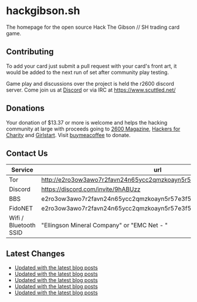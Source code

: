# hackgibson.sh
The homepage for the open source Hack The Gibson // SH trading card game.


## Contributing

To add your card just submit a pull request with your card's front art, it would be added to the next run of set after community play testing.

Game play and discussions over the project is held the r2600 discord server. Come join us at [Discord](https://discord.com/invite/9hABUzz) or via IRC at https://www.scuttled.net/


## Donations

Your donation of $13.37 or more is welcome and helps the hacking community at large with proceeds going to [2600 Magazine](https://2600.com/), [Hackers for Charity](https://hackersforcharity.org) and [Girlstart](https://girlstart.org).  Visit [buymeacoffee](https://www.buymeacoffee.com/hackgibson.sh) to donate.


## Contact Us

Service | url
-|-
Tor | http://e2ro3ow3awo7r2favn24n65ycc2qmzkoayn5r57e3f56nvjwdcgg32ad.onion
Discord | https://discord.com/invite/9hABUzz
BBS | e2ro3ow3awo7r2favn24n65ycc2qmzkoayn5r57e3f56nvjwdcgg32ad.onion:23
FidoNET | e2ro3ow3awo7r2favn24n65ycc2qmzkoayn5r57e3f56nvjwdcgg32ad.onion:24554
Wifi / Bluetooth SSID | "Ellingson Mineral Company" or "EMC Net - <fidonet address>"

## Latest Changes
<!-- BLOG-POST-LIST:START -->
- [Updated with the latest blog posts](https://github.com/DFW2600/hackgibson.sh/commit/f1f1b842bccbebd62331c4a9c867d6db4f99eeec)
- [Updated with the latest blog posts](https://github.com/DFW2600/hackgibson.sh/commit/a02ef1132f73312a44eff8b8cb3e67676ca39e33)
- [Updated with the latest blog posts](https://github.com/DFW2600/hackgibson.sh/commit/fff9e3d2e753466634f184156c167328b1754b1e)
- [Updated with the latest blog posts](https://github.com/DFW2600/hackgibson.sh/commit/7a38847fd70967700e09f7c907f9dd91b143ffc2)
- [Updated with the latest blog posts](https://github.com/DFW2600/hackgibson.sh/commit/7b262a4d7bd1a5c8dda91c718157c7600bcd6c54)
<!-- BLOG-POST-LIST:END -->
